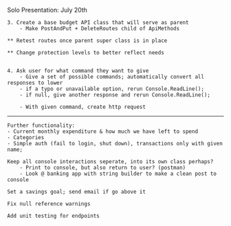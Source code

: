 Solo Presentation: July 20th
    
    3. Create a base budget API class that will serve as parent
        - Make PostAndPut + DeleteRoutes child of ApiMethods
    
    ** Retest routes once parent super class is in place

    ** Change protection levels to better reflect needs


    4. Ask user for what command they want to give
        - Give a set of possible commands; automatically convert all responses to lower
        - if a typo or unavailable option, rerun Console.ReadLine();
        - if null, give another response and rerun Console.ReadLine();

        - With given command, create http request

--------------------------------------------------------------------------------

    Further functionality:
    - Current monthly expenditure & how much we have left to spend
    - Categories
    - Simple auth (fail to login, shut down), transactions only with given name;

    Keep all console interactions seperate, into its own class perhaps?
        - Print to console, but also return to user? (postman)
        - Look @ banking app with string builder to make a clean post to console
    
    Set a savings goal; send email if go above it

    Fix null reference warnings

    Add unit testing for endpoints


    